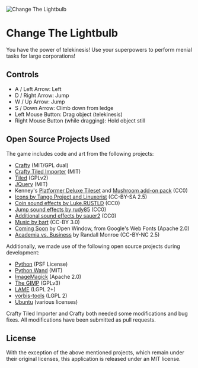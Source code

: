 ![Change The Lightbulb](https://raw.github.com/jamespic/game-off-2013/master/screenshot.png)

# Change The Lightbulb

You have the power of telekinesis! Use your superpowers to perform menial
tasks for large corporations!

## Controls
- A / Left Arrow: Left
- D / Right Arrow: Jump
- W / Up Arrow: Jump
- S / Down Arrow: Climb down from ledge
- Left Mouse Button: Drag object (telekinesis)
- Right Mouse Button (while dragging): Hold object still

## Open Source Projects Used

The game includes code and art from the following projects:
- [Crafty](https://github.com/craftyjs/Crafty) (MIT/GPL dual)
- [Crafty Tiled Importer](https://github.com/mleveck/Crafty-Tiled-Map-Importer) (MIT)
- [Tiled](https://github.com/bjorn/tiled) (GPLv2)
- [JQuery](https://github.com/jquery/jquery) (MIT)
- Kenney's [Platformer Deluxe Tileset](http://opengameart.org/content/platformer-art-deluxe) and [Mushroom add-on pack](http://opengameart.org/content/platformer-art-mushroom-land) (CC0)
- [Icons by Tango Project and Linuxerist](http://commons.wikimedia.org/wiki/File:Dialog-information_on.svg) (CC-BY-SA 2.5)
- [Coin sound effects by Luke.RUSTLD](http://opengameart.org/content/10-8bit-coin-sounds) (CC0)
- [Jump sound effects by rudy85](http://opengameart.org/content/jump-sounds) (CC0)
- [Additional sound effects by sauer2](http://opengameart.org/content/oldschool-win-and-die-jump-and-run-sounds) (CC0)
- [Music by bart](http://opengameart.org/content/jump-and-run-8-bit) (CC-BY 3.0)
- [Coming Soon](http://www.google.com/fonts) by Open Window, from Google's Web Fonts (Apache 2.0)
- [Academia vs. Business](http://xkcd.com/664/) by Randall Monroe (CC-BY-NC 2.5)

Additionally, we made use of the following open source projects during
development:
- [Python](http://www.python.org/) (PSF License)
- [Python Wand](https://github.com/dahlia/wand) (MIT)
- [ImageMagick](http://www.imagemagick.org/) (Apache 2.0)
- [The GIMP](http://www.gimp.org/) (GPLv3)
- [LAME](http://lame.sourceforge.net/) (LGPL 2+)
- [vorbis-tools](https://wiki.xiph.org/Vorbis-tools) (LGPL 2)
- [Ubuntu](http://www.ubuntu.com/) (various licenses)

Crafty Tiled Importer and Crafty both needed some modifications and bug fixes.
All modifications have been submitted as pull requests.

## License

With the exception of the above mentioned projects, which remain under their original
licenses, this application is released under an MIT license.
